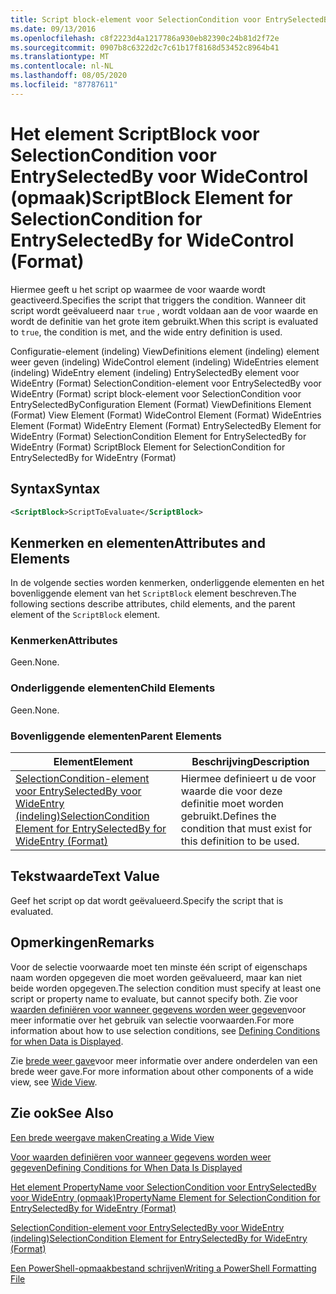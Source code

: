 ```yaml
---
title: Script block-element voor SelectionCondition voor EntrySelectedBy voor WideControl (indeling) | Microsoft Docs
ms.date: 09/13/2016
ms.openlocfilehash: c8f2223d4a1217786a930eb82390c24b81d2f72e
ms.sourcegitcommit: 0907b8c6322d2c7c61b17f8168d53452c8964b41
ms.translationtype: MT
ms.contentlocale: nl-NL
ms.lasthandoff: 08/05/2020
ms.locfileid: "87787611"
---
```

# <a name="scriptblock-element-for-selectioncondition-for-entryselectedby-for-widecontrol-format"></a><span data-ttu-id="20db3-102">Het element ScriptBlock voor SelectionCondition voor EntrySelectedBy voor WideControl (opmaak)</span><span class="sxs-lookup"><span data-stu-id="20db3-102">ScriptBlock Element for SelectionCondition for EntrySelectedBy for WideControl (Format)</span></span>

<span data-ttu-id="20db3-103">Hiermee geeft u het script op waarmee de voor waarde wordt geactiveerd.</span><span class="sxs-lookup"><span data-stu-id="20db3-103">Specifies the script that triggers the condition.</span></span> <span data-ttu-id="20db3-104">Wanneer dit script wordt geëvalueerd naar `true` , wordt voldaan aan de voor waarde en wordt de definitie van het grote item gebruikt.</span><span class="sxs-lookup"><span data-stu-id="20db3-104">When this script is evaluated to `true`, the condition is met, and the wide entry definition is used.</span></span>

<span data-ttu-id="20db3-105">Configuratie-element (indeling) ViewDefinitions element (indeling) element weer geven (indeling) WideControl element (indeling) WideEntries element (indeling) WideEntry element (indeling) EntrySelectedBy element voor WideEntry (Format) SelectionCondition-element voor EntrySelectedBy voor WideEntry (Format) script block-element voor SelectionCondition voor EntrySelectedBy</span><span class="sxs-lookup"><span data-stu-id="20db3-105">Configuration Element (Format) ViewDefinitions Element (Format) View Element (Format) WideControl Element (Format) WideEntries Element (Format) WideEntry Element (Format) EntrySelectedBy Element for WideEntry (Format) SelectionCondition Element for EntrySelectedBy for WideEntry (Format) ScriptBlock Element for SelectionCondition for EntrySelectedBy for WideEntry (Format)</span></span>

## <a name="syntax"></a><span data-ttu-id="20db3-106">Syntax</span><span class="sxs-lookup"><span data-stu-id="20db3-106">Syntax</span></span>

```xml
<ScriptBlock>ScriptToEvaluate</ScriptBlock>
```

## <a name="attributes-and-elements"></a><span data-ttu-id="20db3-107">Kenmerken en elementen</span><span class="sxs-lookup"><span data-stu-id="20db3-107">Attributes and Elements</span></span>

<span data-ttu-id="20db3-108">In de volgende secties worden kenmerken, onderliggende elementen en het bovenliggende element van het `ScriptBlock` element beschreven.</span><span class="sxs-lookup"><span data-stu-id="20db3-108">The following sections describe attributes, child elements, and the parent element of the `ScriptBlock` element.</span></span>

### <a name="attributes"></a><span data-ttu-id="20db3-109">Kenmerken</span><span class="sxs-lookup"><span data-stu-id="20db3-109">Attributes</span></span>

<span data-ttu-id="20db3-110">Geen.</span><span class="sxs-lookup"><span data-stu-id="20db3-110">None.</span></span>

### <a name="child-elements"></a><span data-ttu-id="20db3-111">Onderliggende elementen</span><span class="sxs-lookup"><span data-stu-id="20db3-111">Child Elements</span></span>

<span data-ttu-id="20db3-112">Geen.</span><span class="sxs-lookup"><span data-stu-id="20db3-112">None.</span></span>

### <a name="parent-elements"></a><span data-ttu-id="20db3-113">Bovenliggende elementen</span><span class="sxs-lookup"><span data-stu-id="20db3-113">Parent Elements</span></span>

|<span data-ttu-id="20db3-114">Element</span><span class="sxs-lookup"><span data-stu-id="20db3-114">Element</span></span>|<span data-ttu-id="20db3-115">Beschrijving</span><span class="sxs-lookup"><span data-stu-id="20db3-115">Description</span></span>|
|-------------|-----------------|
|[<span data-ttu-id="20db3-116">SelectionCondition-element voor EntrySelectedBy voor WideEntry (indeling)</span><span class="sxs-lookup"><span data-stu-id="20db3-116">SelectionCondition Element for EntrySelectedBy for WideEntry (Format)</span></span>](./selectioncondition-element-for-entryselectedby-for-widecontrol-format.md)|<span data-ttu-id="20db3-117">Hiermee definieert u de voor waarde die voor deze definitie moet worden gebruikt.</span><span class="sxs-lookup"><span data-stu-id="20db3-117">Defines the condition that must exist for this definition to be used.</span></span>|

## <a name="text-value"></a><span data-ttu-id="20db3-118">Tekstwaarde</span><span class="sxs-lookup"><span data-stu-id="20db3-118">Text Value</span></span>

<span data-ttu-id="20db3-119">Geef het script op dat wordt geëvalueerd.</span><span class="sxs-lookup"><span data-stu-id="20db3-119">Specify the script that is evaluated.</span></span>

## <a name="remarks"></a><span data-ttu-id="20db3-120">Opmerkingen</span><span class="sxs-lookup"><span data-stu-id="20db3-120">Remarks</span></span>

<span data-ttu-id="20db3-121">Voor de selectie voorwaarde moet ten minste één script of eigenschaps naam worden opgegeven die moet worden geëvalueerd, maar kan niet beide worden opgegeven.</span><span class="sxs-lookup"><span data-stu-id="20db3-121">The selection condition must specify at least one script or property name to evaluate, but cannot specify both.</span></span> <span data-ttu-id="20db3-122">Zie voor [waarden definiëren voor wanneer gegevens worden weer gegeven](./defining-conditions-for-displaying-data.md)voor meer informatie over het gebruik van selectie voorwaarden.</span><span class="sxs-lookup"><span data-stu-id="20db3-122">For more information about how to use selection conditions, see [Defining Conditions for when Data is Displayed](./defining-conditions-for-displaying-data.md).</span></span>

<span data-ttu-id="20db3-123">Zie [brede weer gave](./creating-a-wide-view.md)voor meer informatie over andere onderdelen van een brede weer gave.</span><span class="sxs-lookup"><span data-stu-id="20db3-123">For more information about other components of a wide view, see [Wide View](./creating-a-wide-view.md).</span></span>

## <a name="see-also"></a><span data-ttu-id="20db3-124">Zie ook</span><span class="sxs-lookup"><span data-stu-id="20db3-124">See Also</span></span>

[<span data-ttu-id="20db3-125">Een brede weergave maken</span><span class="sxs-lookup"><span data-stu-id="20db3-125">Creating a Wide View</span></span>](./creating-a-wide-view.md)

[<span data-ttu-id="20db3-126">Voor waarden definiëren voor wanneer gegevens worden weer gegeven</span><span class="sxs-lookup"><span data-stu-id="20db3-126">Defining Conditions for When Data Is Displayed</span></span>](./defining-conditions-for-displaying-data.md)

[<span data-ttu-id="20db3-127">Het element PropertyName voor SelectionCondition voor EntrySelectedBy voor WideEntry (opmaak)</span><span class="sxs-lookup"><span data-stu-id="20db3-127">PropertyName Element for SelectionCondition for EntrySelectedBy for WideEntry (Format)</span></span>](./propertyname-element-for-selectioncondition-for-entryselectedby-for-wideentry-format.md)

[<span data-ttu-id="20db3-128">SelectionCondition-element voor EntrySelectedBy voor WideEntry (indeling)</span><span class="sxs-lookup"><span data-stu-id="20db3-128">SelectionCondition Element for EntrySelectedBy for WideEntry (Format)</span></span>](./selectioncondition-element-for-entryselectedby-for-widecontrol-format.md)

[<span data-ttu-id="20db3-129">Een PowerShell-opmaakbestand schrijven</span><span class="sxs-lookup"><span data-stu-id="20db3-129">Writing a PowerShell Formatting File</span></span>](./writing-a-powershell-formatting-file.md)
